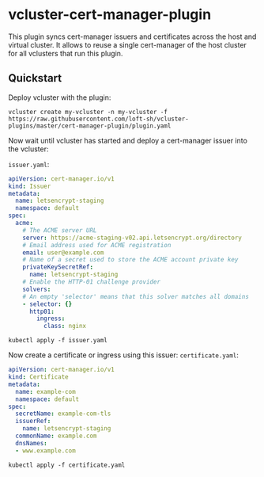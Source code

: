 # vcluster-cert-manager-plugin

This plugin syncs cert-manager issuers and certificates across the host and virtual cluster. It allows to reuse a single cert-manager of the host cluster for all vclusters that run this plugin.

## Quickstart

Deploy vcluster with the plugin:
```
vcluster create my-vcluster -n my-vcluster -f https://raw.githubusercontent.com/loft-sh/vcluster-plugins/master/cert-manager-plugin/plugin.yaml
```

Now wait until vcluster has started and deploy a cert-manager issuer into the vcluster:

`issuer.yaml`:
```yaml
apiVersion: cert-manager.io/v1
kind: Issuer
metadata:
  name: letsencrypt-staging
  namespace: default
spec:
  acme:
    # The ACME server URL
    server: https://acme-staging-v02.api.letsencrypt.org/directory
    # Email address used for ACME registration
    email: user@example.com
    # Name of a secret used to store the ACME account private key
    privateKeySecretRef:
      name: letsencrypt-staging
    # Enable the HTTP-01 challenge provider
    solvers:
    # An empty 'selector' means that this solver matches all domains
    - selector: {}
      http01:
        ingress:
          class: nginx
```

```
kubectl apply -f issuer.yaml
```

Now create a certificate or ingress using this issuer:
`certificate.yaml`:
```yaml
apiVersion: cert-manager.io/v1
kind: Certificate
metadata:
  name: example-com
  namespace: default
spec:
  secretName: example-com-tls
  issuerRef:
    name: letsencrypt-staging
  commonName: example.com
  dnsNames:
  - www.example.com
```

```
kubectl apply -f certificate.yaml
```

